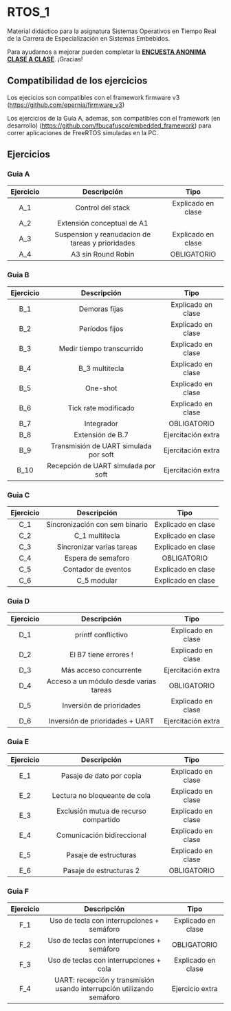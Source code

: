 # RTOS_1

Material didáctico para la asignatura Sistemas Operativos en Tiempo Real de la Carrera de Especialización en Sistemas Embebidos.

Para ayudarnos a mejorar pueden completar la [**ENCUESTA ANONIMA CLASE A CLASE**](https://docs.google.com/forms/d/e/1FAIpQLSfft_6uKg4g7DuKFp6WpEY4KCkab74CwTH_rxveGGpW1zIy1Q/viewform). ¡Gracias!

## Compatibilidad de los ejercicios

Los ejecicios son compatibles con el framework firmware v3 (https://github.com/epernia/firmware_v3)

Los ejercicios de la Guía A, ademas, son compatibles con el framework (en desarrollo) (https://github.com/fbucafusco/embedded_framework) para correr aplicaciones de FreeRTOS simuladas en la PC.

## Ejercicios

### Guia A
| Ejercicio | Descripción | Tipo |
| :-: | :-: | :-: |
| A_1 | Control del stack  | Explicado en clase |
| A_2 | Extensión conceptual de A1 |  |
| A_3 | Suspension y reanudacion de tareas y prioridades | Explicado en clase  |
| A_4 | A3 sin Round Robin | OBLIGATORIO |

### Guia B
| Ejercicio | Descripción | Tipo |
| :-: | :-: | :-: |
| B_1 | Demoras fijas  | Explicado en clase |
| B_2 | Períodos fijos | Explicado en clase |
| B_3 | Medir tiempo transcurrido | Explicado en clase |
| B_4 | B_3 multitecla | Explicado en clase |
| B_5 | One-shot | Explicado en clase |
| B_6 | Tick rate modificado | Explicado en clase |
| B_7 | Integrador | OBLIGATORIO |
| B_8 | Extensión de B.7 | Ejercitación extra |
| B_9 | Transmisión de UART simulada por soft | Ejercitación extra |
| B_10 | Recepción de UART simulada por soft | Ejercitación extra |

### Guia C
| Ejercicio | Descripción | Tipo |
| :-: | :-: | :-: |
| C_1 | Sincronización con sem binario  | Explicado en clase |
| C_2 | C_1 multitecla| Explicado en clase |
| C_3 | Sincronizar varias tareas | Explicado en clase |
| C_4 | Espera de semaforo | OBLIGATORIO |
| C_5 | Contador de eventos | Explicado en clase |
| C_6 | C_5 modular | Explicado en clase |

### Guia D
| Ejercicio | Descripción | Tipo |
| :-: | :-: | :-: |
| D_1 | printf conflictivo | Explicado en clase |
| D_2 | El B7 tiene errores !  | Explicado en clase |
| D_3 | Más acceso concurrente | Ejercitación extra |
| D_4 | Acceso a un módulo desde varias tareas | OBLIGATORIO |
| D_5 | Inversión de prioridades | Explicado en clase |
| D_6 | Inversión de prioridades + UART | Ejercitación extra |

### Guia E
| Ejercicio | Descripción | Tipo |
| :-: | :-: | :-: |
| E_1 | Pasaje de dato por copia | Explicado en clase |
| E_2 | Lectura no bloqueante de cola| Explicado en clase |
| E_3 | Exclusión mutua de recurso compartido| Explicado en clase |
| E_4 | Comunicación bidireccional | Explicado en clase |
| E_5 | Pasaje de estructuras | Explicado en clase |
| E_6 | Pasaje de estructuras  2 | OBLIGATORIO |

### Guia F
| Ejercicio | Descripción | Tipo |
| :-: | :-: | :-: |
| F_1 | Uso de tecla con interrupciones + semáforo | Explicado en clase |
| F_2 | Uso de teclas con interrupciones + semáforo | OBLIGATORIO |
| F_3 | Uso de teclas con interrupciones + cola | Explicado en clase |
| F_4 | UART: recepción y transmisión usando interrupción utilizando semáforo | Ejercicio extra |
